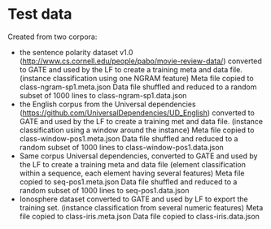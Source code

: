 # Test data

Created from two corpora:
* the sentence polarity dataset v1.0 (http://www.cs.cornell.edu/people/pabo/movie-review-data/)
  converted to GATE and used by the LF to create a training meta and data file.
  (instance classification using one NGRAM feature)
  Meta file copied to class-ngram-sp1.meta.json
  Data file shuffled and reduced to a random subset of 1000 lines to class-ngram-sp1.data.json
* the English corpus from the Universal dependencies (https://github.com/UniversalDependencies/UD_English)
  converted to GATE and used by the LF to create a training met and data file.
  (instance classification using a window around the instance)
  Meta file copied to class-window-pos1.meta.json
  Data file shuffled and reduced to a random subset of 1000 lines to class-window-pos1.data.json
* Same corpus Universal dependencies,
  converted to GATE and used by the LF to create a training meta and data file
  (element classification within a sequence, each element having several features)
  Meta file copied to seq-pos1.meta.json
  Data file shuffled and reduced to a random subset of 1000 lines to  seq-pos1.data.json
* Ionosphere dataset converted to GATE and used by LF to export the training set.
  (instance classification from several numeric features)
  Meta file copied to class-iris.meta.json
  Data file copied to class-iris.data.json
